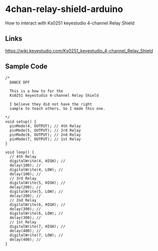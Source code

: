 # 4chan-relay-shield-arduino
How to interact with Ks0251 keyestudio 4-channel Relay Shield
## Links
https://wiki.keyestudio.com/Ks0251_keyestudio_4-channel_Relay_Shield
## Sample Code
```
/*
  DANCE OFF

  This is a how to for the 
  Ks0251 keyestudio 4-channel Relay Shield

  I believe they did not have the right
  sample to teach others. So I made this one.
  
*/
void setup() {
  pinMode(4, OUTPUT); // 4th Relay
  pinMode(5, OUTPUT); // 3rd Relay
  pinMode(6, OUTPUT); // 2nd Relay
  pinMode(7, OUTPUT); // 1st Relay
}

void loop() {
  // 4th Relay
  digitalWrite(4, HIGH); //   
  delay(100); //                       
  digitalWrite(4, LOW); //    
  delay(100); // 
  // 3rd Relay  
  digitalWrite(5, HIGH); //   
  delay(200); //                       
  digitalWrite(5, LOW); //    
  delay(200); // 
  // 2nd Relay
  digitalWrite(6, HIGH); //   
  delay(300); //                       
  digitalWrite(6, LOW); //    
  delay(300); // 
  // 1st Relay
  digitalWrite(7, HIGH); //   
  delay(400); //                       
  digitalWrite(7, LOW); //    
  delay(400); //                     
}

```

